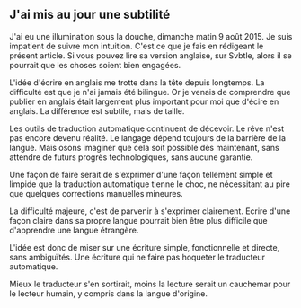 ## J'ai mis au jour une subtilité

J'ai eu une illumination sous la douche, dimanche matin 9 août 2015. Je suis impatient de suivre mon intuition. C'est ce que je fais en rédigeant le présent article. Si vous pouvez lire sa version anglaise, sur Svbtle, alors il se pourrait que les choses soient bien engagées.

L'idée d'écrire en anglais me trotte dans la tête depuis longtemps. La difficulté est que je n'ai jamais été bilingue. Or je venais de comprendre que publier en anglais était largement plus important pour moi que d'écire en anglais. La différence est subtile, mais de taille.

Les outils de traduction automatique continuent de décevoir. Le rêve n'est pas encore devenu réalité. Le langage dépend toujours de la barrière de la langue. Mais osons imaginer que cela soit possible dès maintenant, sans attendre de futurs progrès technologiques, sans aucune garantie.

Une façon de faire serait de s'exprimer d'une façon tellement simple et limpide que la traduction automatique tienne le choc, ne nécessitant au pire que quelques corrections manuelles mineures. 

La difficulté majeure, c'est de parvenir à s'exprimer clairement. Ecrire d'une façon claire dans sa propre langue pourrait bien être plus difficile que d'apprendre une langue étrangère.

L'idée est donc de miser sur une écriture simple, fonctionnelle et directe, sans ambiguïtés. Une écriture qui ne faire pas hoqueter le traducteur automatique.

Mieux le traducteur s'en sortirait, moins la lecture serait un cauchemar pour le lecteur humain, y compris dans la langue d'origine.


